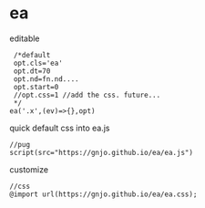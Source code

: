 # ea
editable
```
 /*default
 opt.cls='ea'
 opt.dt=70
 opt.nd=fn.nd....
 opt.start=0
 //opt.css=1 //add the css. future...
 */
ea('.x',(ev)=>{},opt)
```
quick default css into ea.js
```
//pug
script(src="https://gnjo.github.io/ea/ea.js")
```
customize
```
//css
@import url(https://gnjo.github.io/ea/ea.css);
```
